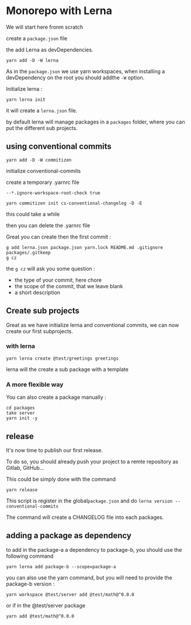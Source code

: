 # Monorepo with Lerna

We will start here fronm scratch

create a `package.json` file

the add Lerna as devDependencies.

```
yarn add -D -W lerna
```

As in the `package.json` we use yarn workspaces, when installing a
devDependency on the root you should addthe `-W` option.

Initialize lerna :

```
yarn lerna init
```

it will create a `lerna.json` file.

by default lerna will manage packages in a `packages` folder, where you can put the different sub projects.

## using conventional commits

```
yarn add -D -W commitizen
```

initialize conventional-commits

create a temporary .yarnrc file

```
--*.ignore-workspace-root-check true
```

```
yarn commitizen init cs-conventional-changelog -D -E
```

this could take a while

then you can delete the .yarnrc file

Great you can create then the first commit :

```
g add lerna.json package.json yarn.lock README.md .gitignore packages/.gitkeep
g cz
```

the `g cz` will ask you some question :

- the type of your commit, here chore
- the scope of the commit, that we leave blank
- a short description

## Create sub projects

Great as we have initialize lerna and conventional commits, we can now create our first subprojects.

### with lerna

```
yarn lerna create @test/greetings greetings
```

lerna will the create a sub package with a template

### A more flexible way

You can also create a package manually :

```
cd packages
take server
yarn init -y
```

## release

It's now time to publish our first release.

To do so, you should already push your project to a remte repository as Gitlab, GitHub...

This could be simply done with the command

```
yarn release
```

This script is register in the global`package.json` and do `lerna version --conventional-commits`

The command will create a CHANGELOG file into each packages.

## adding a package as dependency

to add in the package-a a dependency to package-b, you should use the following command

```
yarn lerna add package-b --scope=package-a
```

you can also use the yarn command, but you will need to provide the package-b version :

```
yarn workspace @test/server add @test/math@^0.0.0
```

or if in the @test/server package

```
yarn add @test/math@^0.0.0
```
